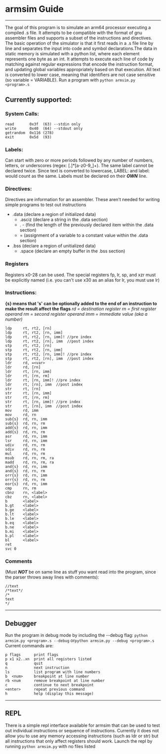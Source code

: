 # armsim Guide
--------------------
The goal of this program is to simulate an arm64 processor executing a compiled .s file. It attempts to be compatible with the format of gnu assembler files and supports a subset of the instructions and directives. The basic operation of the simulator is that it first reads in a .s file line by line and separates the input into code and symbol declarations.The data in static memory is simulated with a python list, where each element represents one byte as an int. It attempts to execute each line of code by matching against regular expressions that encode the instruction format, and updating global variables appropriately based on that execution. All text is converted to lower case, meaning that identifiers are not case sensitive (so variable = VARIABLE).
Run a program with `python armsim.py <program>.s`
## Currently supported:
### System Calls:
    read       0x3f  (63) --stdin only
    write      0x40  (64) --stdout only
    getrandom  0x116 (278)
    exit       0x5d  (93)
### Labels:
Can start with zero or more periods followed by any number of numbers, letters, or underscores (regex: [.]*[a-z0-9_]+). The same label cannot be declared twice. Since text is converted to lowercase, LABEL: and label: would count as the same. Labels must be declared on their ***OWN*** line.
### Directives:
Directives are information for an assembler. These aren't needed for writing simple programs to test out instructions
* .data    (declare a region of initialized data)
    * .asciz   (declare a string in the .data section)
    * . -      (find the length of the previously declared item within the .data section)
    * =        (assignment of a variable to a constant value within the .data section)
* .bss     (declare a region of unitialized data)
    * .space   (declare an empty buffer in the .bss section)
### Registers
Registers x0-28 can be used. The special registers fp, lr, sp, and xzr must be explicitly named (i.e. you can't use x30 as an alias for lr, you must use lr)
### Instructions:
**{s} means that 's' can be optionally added to the end of an instruction to make the result affect the flags**
*rd = destination register*
*rn = first register operand*
*rm = second register operand*
*imm = immediate value (aka a number)*
   
    ldp     rt, rt2, [rn]
    ldp     rt, rt2, [rn, imm]
    ldp     rt, rt2, [rn, imm]! //pre index
    ldp     rt, rt2, [rn], imm  //post index
    stp     rt, rt2, [rn]
    stp     rt, rt2, [rn, imm]
    stp     rt, rt2, [rn, imm]! //pre index
    stp     rt, rt2, [rn], imm  //post index
    ldr     rd, =<var>
    ldr     rd, [rn]
    ldr     rt, [rn, imm]
    ldr     rt, [rn, rm]
    ldr     rt, [rn, imm]! //pre index
    ldr     rt, [rn], imm  //post index
    str     rt, [rn]
    str     rt, [rn, imm]
    str     rt, [rn, rm]
    str     rt, [rn, imm]! //pre index
    str     rt, [rn], imm  //post index
    mov     rd, imm
    mov     rd, rn
    sub{s}  rd, rn, imm
    sub{s}  rd, rn, rm
    add{s}  rd, rn, imm
    add{s}  rd, rn, rm
    asr     rd, rn, imm
    lsr     rd, rn, imm
    udiv    rd, rn, rm
    sdiv    rd, rn, rm
    mul     rd, rn, rm
    msub    rd, rn, rm, ra
    madd    rd, rn, rm, ra
    and{s}  rd, rn, imm
    and{s}  rd, rn, rm
    orr{s}  rd, rn, imm
    orr{s}  rd, rn, rm
    eor{s}  rd, rn, imm
    cmp     rn, rm
    cbnz    rn, <label>
    cbz     rn, <label>
    b       <label>
    b.gt    <label>
    b.ge    <label>
    b.lt    <label>
    b.le    <label>
    b.eq    <label>
    b.ne    <label>
    b.mi    <label>
    b.pl    <label>
    bl      <label>
    ret
    svc 0        

    
### Comments 
(Must ***NOT*** be on same line as stuff you want read into the program, since the parser throws away lines with comments):

    //text
    /*text*/
    /*
    text
    */
-----
##  Debugger
Run the program in debug mode by including the --debug flag: `python armsim.py <program>.s --debug` or`python armsim.py --debug <program>.s ` 
Current commands are: 

    p flags      print flags
    p x1 x2..xn  print all registers listed
    q            quit
    n            next instruction
    ls           list program with line numbers
    b  <num>     breakpoint at line number
    rb <num      remove breakpoint at line number
    c            continue to next breakpoint
    <enter>      repeat previous command
    h            help (display this message)
-----
## REPL
There is a simple repl interface available for armsim that can be used to test out individual instructions or sequence of instructions. Currently it does not allow you to use any memory accessing instructions (such as ldr or str) but all instructions that only affect registers should work. Launch the repl by running `python armsim.py` with no files listed 
